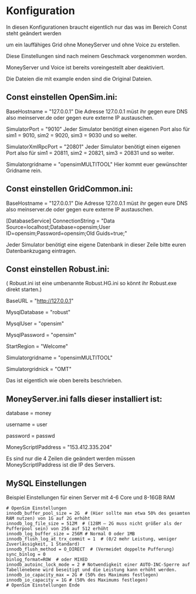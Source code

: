 # Konfiguration
In diesen Konfigurationen braucht eigentlich nur das was im Bereich Const steht geändert werden 

um ein lauffähiges Grid ohne MoneyServer und ohne Voice zu erstellen.

Diese Einstellungen sind nach meinem Geschmack vorgenommen worden.

MoneyServer und Voice ist bereits voreingestellt aber deaktiviert.

Die Dateien die mit example enden sind die Original Dateien.

## Const einstellen OpenSim.ini:
BaseHostname = "127.0.0.1" Die Adresse 127.0.0.1 müst ihr gegen eure DNS also meinserver.de oder gegen eure externe IP austauschen.

SimulatorPort = "9010"  Jeder Simulator benötigt einen eigenen Port also für sim1 = 9010, sim2 = 9020, sim3 = 9030 und so weiter.

SimulatorXmlRpcPort = "20801" Jeder Simulator benötigt einen eigenen Port also für sim1 = 20811, sim2 = 20821, sim3 = 20831 und so weiter.

Simulatorgridname = "opensimMULTITOOL"  Hier kommt euer gewünschter Gridname rein.

## Const einstellen GridCommon.ini:

BaseHostname = "127.0.0.1" Die Adresse 127.0.0.1 müst ihr gegen eure DNS also meinserver.de oder gegen eure externe IP austauschen.

[DatabaseService] 
ConnectionString = "Data Source=localhost;Database=opensim;User ID=opensim;Password=opensim;Old Guids=true;"  

Jeder Simulator benötigt eine eigene Datenbank in dieser Zeile  bitte euren Datenbankzugang eintragen.

## Const einstellen Robust.ini:
( Robust.ini ist eine umbenannte Robust.HG.ini so könnt ihr Robust.exe direkt starten.)

BaseURL = "http://127.0.0.1"

MysqlDatabase = "robust"

MysqlUser = "opensim"

MysqlPassword = "opensim"

StartRegion = "Welcome"

Simulatorgridname = "opensimMULTITOOL"

Simulatorgridnick = "OMT"

Das ist eigentlich wie oben bereits beschrieben.

## MoneyServer.ini falls dieser installiert ist:

database = money

username = user

password = passwd 

MoneyScriptIPaddress = "153.412.335.204"

Es sind nur die 4 Zeilen die geändert werden müssen  MoneyScriptIPaddress ist die IP des Servers.

## MySQL Einstellungen
Beispiel Einstellungen für einen Server mit 4-6 Core und 8-16GB RAM
```
# OpenSim Einstellungen
innodb_buffer_pool_size = 2G  # (Hier sollte man etwa 50% des gesamten RAM nutzen) von 1G auf 2G erhöht
innodb_log_file_size = 512M  # (128M – 2G muss nicht größer als der Pufferpool sein) von 256 auf 512 erhöht
innodb_log_buffer_size = 256M # Normal 0 oder 1MB
innodb_flush_log_at_trx_commit = 1  # (0/2 mehr Leistung, weniger Zuverlässigkeit, 1 Standard)
innodb_flush_method = O_DIRECT  # (Vermeidet doppelte Pufferung)
sync_binlog = 0
binlog_format=ROW  # oder MIXED
innodb_autoinc_lock_mode = 2 # Notwendigkeit einer AUTO-INC-Sperre auf Tabellenebene wird beseitigt und die Leistung kann erhöht werden.
innodb_io_capacity_max = 2G # (50% des Maximums festlegen)
innodb_io_capacity = 1G # (50% des Maximums festlegen)
# OpenSim Einstellungen Ende
```
